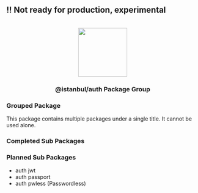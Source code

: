 
## !! Not ready for production, experimental

<p align="center">
<br>
<img src="https://avatars.githubusercontent.com/u/108695351?s=200&v=4" width="128" height="128">
</p>
<h3 align="center">@istanbul/auth Package Group</h3>

### Grouped Package

This package contains multiple packages under a single title. It cannot be used alone.

### Completed Sub Packages

### Planned Sub Packages

- auth jwt
- auth passport
- auth pwless (Passwordless)